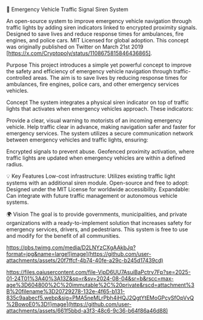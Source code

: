 🚨 Emergency Vehicle Traffic Signal Siren System

An open-source system to improve emergency vehicle navigation through traffic lights by adding siren indicators linked to encrypted proximity signals. Designed to save lives and reduce response times for ambulances, fire engines, and police cars. MIT Licensed for global adoption. This concept was originally published on Twitter on March 21st 2019 [https://x.com/Cryptopoly/status/1108675815846436865].

Purpose
This project introduces a simple yet powerful concept to improve the safety and efficiency of emergency vehicle navigation through traffic-controlled areas. The aim is to save lives by reducing response times for ambulances, fire engines, police cars, and other emergency services vehicles.

Concept
The system integrates a physical siren indicator on top of traffic lights that activates when emergency vehicles approach. These indicators:

Provide a clear, visual warning to motorists of an incoming emergency vehicle.
Help traffic clear in advance, making navigation safer and faster for emergency services.
The system utilizes a secure communication network between emergency vehicles and traffic lights, ensuring:

Encrypted signals to prevent abuse.
Geofenced proximity activation, where traffic lights are updated when emergency vehicles are within a defined radius.

💡 Key Features
Low-cost infrastructure: Utilizes existing traffic light systems with an additional siren module.
Open-source and free to adopt: Designed under the MIT License for worldwide accessibility.
Expandable: Can integrate with future traffic management or autonomous vehicle systems.

🌍 Vision
The goal is to provide governments, municipalities, and private organizations with a ready-to-implement solution that increases safety for emergency services, drivers, and pedestrians. This system is free to use and modify for the benefit of all communities.

https://pbs.twimg.com/media/D2LNYzCXgAAkbJq?format=jpg&name=large![image](https://github.com/user-attachments/assets/20f7ffcf-4b74-40fe-a29c-b245d17439cd)

https://files.oaiusercontent.com/file-VipD6UU7AsuiBaPctrv7Fp?se=2025-01-24T01%3A40%3A13Z&sp=r&sv=2024-08-04&sr=b&rscc=max-age%3D604800%2C%20immutable%2C%20private&rscd=attachment%3B%20filename%3D20729278-132e-4f65-b131-835c9aabecf5.webp&sig=PMA5neMLrPbh4iHQJ2QgtYtEMoGPcySfOpVvQ%2BowoE0%3D![image](https://github.com/user-attachments/assets/661f5bbd-a3f3-48c6-9c36-b64f86a46d88)
